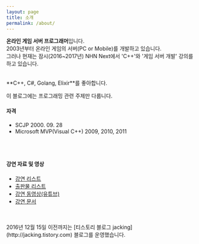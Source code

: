 ```yaml
---
layout: page
title: 소개
permalink: /about/
---
```


**온라인 게임 서버 프로그래머**입니다. <br>
2003년부터 온라인 게임의 서버(PC or Mobile)를 개발하고 있습니다. <br>
그러나 현재는 잠시(2016~2017년) NHN Next에서 'C++'와 '게임 서버 개발' 강의를 하고 있습니다. <br>

<br>
**C++, C#, Golang,  Elixir**를 좋아합니다.
<br>

이 블로그에는 프로그래밍 관련 주제만 다룹니다.



#### 자격

- SCJP   2000. 09. 28
- Microsoft MVP(Visual C++) 2009, 2010, 2011

<br>
<br>


#### 강연 자료 및 영상

- [강연 리스트](/choiheungbae/강연.md)
- [출판물 리스트](/choiheungbae/출판물.md)
- [강연 동영상(유튜브)](http://www.youtube.com/user/jacking75?feature=mhee)
- [강연 문서](http://www.slideshare.net/jacking)


<br>
<br>
2016년 12월 15일 이전까지는 [티스토리 블로그 jacking](http://jacking.tistory.com) 블로그를 운영했습니다.
